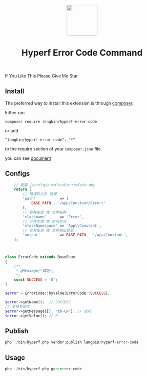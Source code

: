 <p align="center">
    <a href="https://hyperf.io/" target="_blank">
        <img src="https://hyperf.oss-cn-hangzhou.aliyuncs.com/hyperf.png" height="100px">
    </a>
    <h1 align="center">Hyperf Error Code Command</h1>
    <br>
</p>

If You Like This Please Give Me Star

Install
------------

The preferred way to install this extension is through [composer](http://getcomposer.org/download/).

Either run

```
composer require lengbin/hyperf-error-code
```

or add

```
"lengbin/hyperf-error-code": "*"
```
to the require section of your `composer.json` file.

you can see [document](https://github.com/ice-leng/error-code)

Configs
-----
``` php
    // 配置 /config/autoload/errorCode.php
    return [
        // 错误码文件 目录
        'path'           => [
            BASE_PATH . '/app/Constant/Errors'
        ],
        // 合并生成 类 文件名称
        'classname'      => 'Error',
        // 合并生成 类 命名空间
        'classNamespace' => 'App\\Constant',
        // 合并生成 类 文件输出目录
        'output'         => BASE_PATH . '/app/Constant',
    ];



class ErrorCode extends BaseEnum
{
    /**
     * @Message("成功")
     */
    const SUCCESS = '0';
}

$error = ErrorCode::byValue(ErrorCode::SUCCESS);

$error->getName();  // SUCCESS
// 支持多语言
$error->getMessage([], 'zh-CN'); // 成功
$error->getValue(); // 0


```


Publish
-------
```php
php ./bin/hyperf.php vendor:publish lengbin/hyperf-error-code
```

Usage
-----
```php
php ./bin/hyperf.php gen:error-code
```
